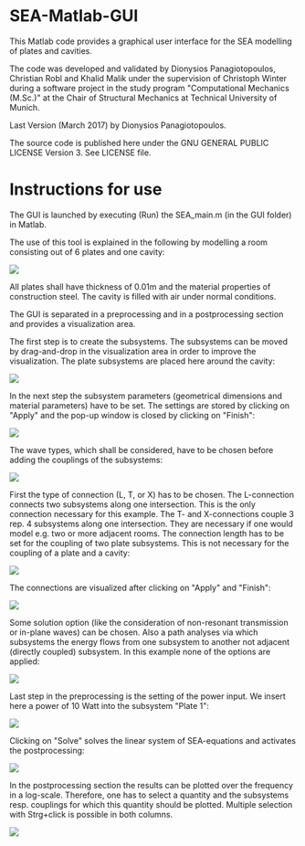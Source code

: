 # SEA-Matlab-GUI
This Matlab code provides a graphical user interface for the SEA modelling of plates and cavities.

The code was developed and validated by Dionysios Panagiotopoulos, Christian Robl and Khalid Malik under the supervision of Christoph Winter during a software project in the study program "Computational Mechanics (M.Sc.)" at the Chair of Structural Mechanics at Technical University of Munich.

Last Version (March 2017) by Dionysios Panagiotopoulos. 

The source code is published here under the GNU GENERAL PUBLIC LICENSE Version 3. See LICENSE file.

# Instructions for use

The GUI is launched by executing (Run) the SEA_main.m (in the GUI folder) in Matlab. 

The use of this tool is explained in the following by modelling a room consisting out of 6 plates and one cavity:

![](./screenshots/Example.png)

All plates shall have thickness of 0.01m and the material properties of construction steel. The cavity is filled with air under normal conditions.

The GUI is separated in a preprocessing and in a postprocessing section and provides a visualization area.

The first step is to create the subsystems. The subsystems can be moved by drag-and-drop in the visualization area in order to improve the visualization. The plate subsystems are placed here around the cavity:

![](./screenshots/creating_subsystems.JPG) 

In the next step the subsystem parameters (geometrical dimensions and material parameters) have to be set. The settings are stored by clicking on "Apply" and the pop-up window is closed by clicking on "Finish":

![](./screenshots/setting_subsystem_parameters.JPG) 

The wave types, which shall be considered, have to be chosen before adding the couplings of the subsystems:

![](./screenshots/add_coulping_waves_type.JPG) 

First the type of connection (L, T, or X) has to be chosen. The L-connection connects two subsystems along one intersection. This is the only connection necessary for this example. The T- and X-connections couple 3 rep. 4 subsystems along one intersection. They are necessary if one would model e.g. two or more adjacent rooms.
The connection length has to be set for the coupling of two plate subsystems. This is not necessary for the coupling of a plate and a cavity:

![](./screenshots/add_coupling.JPG) 

The connections are visualized after clicking on "Apply" and "Finish":

![](./screenshots/coupling_visualization.JPG) 

Some solution option (like the consideration of non-resonant transmission or in-plane waves) can be chosen. Also a path analyses via which subsystems the energy flows from one subsystem to another not adjacent (directly coupled) subsystem. In this example none of the options are applied:

![](./screenshots/soultion_options.JPG) 

Last step in the preprocessing is the setting of the power input. We insert here a power of 10 Watt into the subsystem "Plate 1":

![](./screenshots/power_input.JPG) 

Clicking on "Solve" solves the linear system of SEA-equations and activates the postprocessing:

![](./screenshots/solve.JPG)

In the postprocessing section the results can be plotted over the frequency in a log-scale. Therefore, one has to select a quantity and the subsystems resp. couplings for which this quantity should be plotted. Multiple selection with Strg+click is possible in both columns.

![](./screenshots/plotting_resuts.JPG)